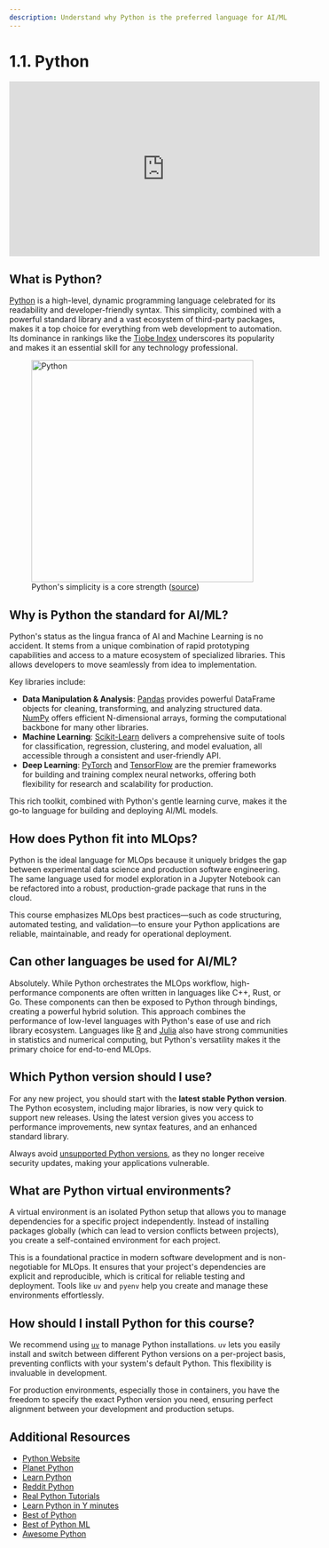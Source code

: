 ```yaml
---
description: Understand why Python is the preferred language for AI/ML projects and learn how to choose the right Python version and install it for your development environment.
---
```


# 1.1. Python

<iframe class="youtube" width="560" height="315" src="https://www.youtube.com/embed/zWPGKFXGhvg?si=GAHE9rhdLiMrPhWY" title="YouTube video player" frameborder="0" allow="accelerometer; autoplay; clipboard-write; encrypted-media; gyroscope; picture-in-picture; web-share" referrerpolicy="strict-origin-when-cross-origin" allowfullscreen></iframe>

## What is Python?

[Python](https://www.python.org/) is a high-level, dynamic programming language celebrated for its readability and developer-friendly syntax. This simplicity, combined with a powerful standard library and a vast ecosystem of third-party packages, makes it a top choice for everything from web development to automation. Its dominance in rankings like the [Tiobe Index](https://www.tiobe.com/tiobe-index/) underscores its popularity and makes it an essential skill for any technology professional.

<figure markdown="span">
  <img src="https://imgs.xkcd.com/comics/python.png" alt="Python" width="400" />
  <figcaption>Python's simplicity is a core strength (<a href="https://xkcd.com/353/">source</a>)</figcaption>
</figure>

## Why is Python the standard for AI/ML?

Python's status as the lingua franca of AI and Machine Learning is no accident. It stems from a unique combination of rapid prototyping capabilities and access to a mature ecosystem of specialized libraries. This allows developers to move seamlessly from idea to implementation.

Key libraries include:
- **Data Manipulation & Analysis**: [Pandas](https://pandas.pydata.org/) provides powerful DataFrame objects for cleaning, transforming, and analyzing structured data. [NumPy](https://numpy.org/) offers efficient N-dimensional arrays, forming the computational backbone for many other libraries.
- **Machine Learning**: [Scikit-Learn](https://scikit-learn.org/) delivers a comprehensive suite of tools for classification, regression, clustering, and model evaluation, all accessible through a consistent and user-friendly API.
- **Deep Learning**: [PyTorch](https://pytorch.org/) and [TensorFlow](https://www.tensorflow.org/) are the premier frameworks for building and training complex neural networks, offering both flexibility for research and scalability for production.

This rich toolkit, combined with Python's gentle learning curve, makes it the go-to language for building and deploying AI/ML models.

## How does Python fit into MLOps?

Python is the ideal language for MLOps because it uniquely bridges the gap between experimental data science and production software engineering. The same language used for model exploration in a Jupyter Notebook can be refactored into a robust, production-grade package that runs in the cloud.

This course emphasizes MLOps best practices—such as code structuring, automated testing, and validation—to ensure your Python applications are reliable, maintainable, and ready for operational deployment.

## Can other languages be used for AI/ML?

Absolutely. While Python orchestrates the MLOps workflow, high-performance components are often written in languages like C++, Rust, or Go. These components can then be exposed to Python through bindings, creating a powerful hybrid solution. This approach combines the performance of low-level languages with Python's ease of use and rich library ecosystem. Languages like [R](https://www.r-project.org/) and [Julia](https://julialang.org/) also have strong communities in statistics and numerical computing, but Python's versatility makes it the primary choice for end-to-end MLOps.

## Which Python version should I use?

For any new project, you should start with the **latest stable Python version**. The Python ecosystem, including major libraries, is now very quick to support new releases. Using the latest version gives you access to performance improvements, new syntax features, and an enhanced standard library.

Always avoid [unsupported Python versions](https://devguide.python.org/versions/), as they no longer receive security updates, making your applications vulnerable.

## What are Python virtual environments?

A virtual environment is an isolated Python setup that allows you to manage dependencies for a specific project independently. Instead of installing packages globally (which can lead to version conflicts between projects), you create a self-contained environment for each project.

This is a foundational practice in modern software development and is non-negotiable for MLOps. It ensures that your project's dependencies are explicit and reproducible, which is critical for reliable testing and deployment. Tools like `uv` and `pyenv` help you create and manage these environments effortlessly.

## How should I install Python for this course?

We recommend using [`uv`](https://docs.astral.sh/uv/guides/install-python/) to manage Python installations. `uv` lets you easily install and switch between different Python versions on a per-project basis, preventing conflicts with your system's default Python. This flexibility is invaluable in development.

For production environments, especially those in containers, you have the freedom to specify the exact Python version you need, ensuring perfect alignment between your development and production setups.

## Additional Resources

- [Python Website](https://www.python.org/)
- [Planet Python](https://planetpython.org/)
- [Learn Python](https://www.learnpython.org/)
- [Reddit Python](https://www.reddit.com/r/Python/)
- [Real Python Tutorials](https://realpython.com/)
- [Learn Python in Y minutes](https://learnxinyminutes.com/docs/python/)
- [Best of Python](https://github.com/ml-tooling/best-of-python)
- [Best of Python ML](https://github.com/ml-tooling/best-of-ml-python)
- [Awesome Python](https://github.com/vinta/awesome-python)
